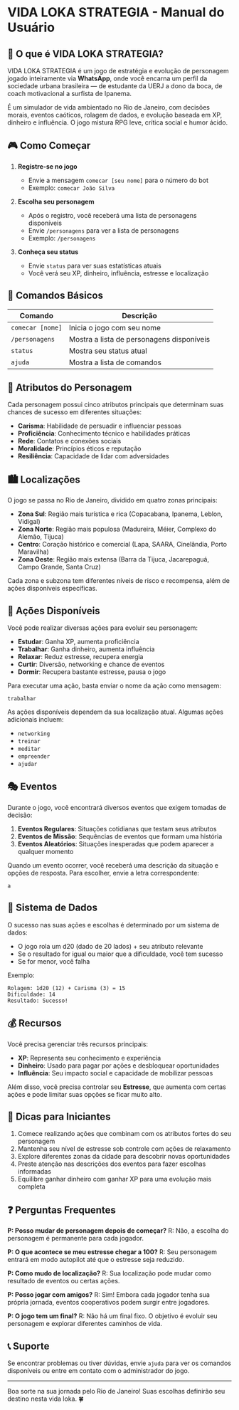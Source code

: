 # VIDA LOKA STRATEGIA - Manual do Usuário

## 📱 O que é VIDA LOKA STRATEGIA?

VIDA LOKA STRATEGIA é um jogo de estratégia e evolução de personagem jogado inteiramente via **WhatsApp**, onde você encarna um perfil da sociedade urbana brasileira — de estudante da UERJ a dono da boca, de coach motivacional a surfista de Ipanema.

É um simulador de vida ambientado no Rio de Janeiro, com decisões morais, eventos caóticos, rolagem de dados, e evolução baseada em XP, dinheiro e influência. O jogo mistura RPG leve, crítica social e humor ácido.

## 🎮 Como Começar

1. **Registre-se no jogo**
   - Envie a mensagem `comecar [seu nome]` para o número do bot
   - Exemplo: `comecar João Silva`

2. **Escolha seu personagem**
   - Após o registro, você receberá uma lista de personagens disponíveis
   - Envie `/personagens` para ver a lista de personagens
   - Exemplo: `/personagens`

3. **Conheça seu status**
   - Envie `status` para ver suas estatísticas atuais
   - Você verá seu XP, dinheiro, influência, estresse e localização

## 🎯 Comandos Básicos

| Comando | Descrição |
|---------|-----------|
| `comecar [nome]` | Inicia o jogo com seu nome |
| `/personagens` | Mostra a lista de personagens disponíveis |
| `status` | Mostra seu status atual |
| `ajuda` | Mostra a lista de comandos |

## 🎲 Atributos do Personagem

Cada personagem possui cinco atributos principais que determinam suas chances de sucesso em diferentes situações:

- **Carisma**: Habilidade de persuadir e influenciar pessoas
- **Proficiência**: Conhecimento técnico e habilidades práticas
- **Rede**: Contatos e conexões sociais
- **Moralidade**: Princípios éticos e reputação
- **Resiliência**: Capacidade de lidar com adversidades

## 🏙️ Localizações

O jogo se passa no Rio de Janeiro, dividido em quatro zonas principais:

- **Zona Sul**: Região mais turística e rica (Copacabana, Ipanema, Leblon, Vidigal)
- **Zona Norte**: Região mais populosa (Madureira, Méier, Complexo do Alemão, Tijuca)
- **Centro**: Coração histórico e comercial (Lapa, SAARA, Cinelândia, Porto Maravilha)
- **Zona Oeste**: Região mais extensa (Barra da Tijuca, Jacarepaguá, Campo Grande, Santa Cruz)

Cada zona e subzona tem diferentes níveis de risco e recompensa, além de ações disponíveis específicas.

## 🔄 Ações Disponíveis

Você pode realizar diversas ações para evoluir seu personagem:

- **Estudar**: Ganha XP, aumenta proficiência
- **Trabalhar**: Ganha dinheiro, aumenta influência
- **Relaxar**: Reduz estresse, recupera energia
- **Curtir**: Diversão, networking e chance de eventos
- **Dormir**: Recupera bastante estresse, pausa o jogo

Para executar uma ação, basta enviar o nome da ação como mensagem:
```
trabalhar
```

As ações disponíveis dependem da sua localização atual. Algumas ações adicionais incluem:
- `networking`
- `treinar`
- `meditar`
- `empreender`
- `ajudar`

## 🎭 Eventos

Durante o jogo, você encontrará diversos eventos que exigem tomadas de decisão:

1. **Eventos Regulares**: Situações cotidianas que testam seus atributos
2. **Eventos de Missão**: Sequências de eventos que formam uma história
3. **Eventos Aleatórios**: Situações inesperadas que podem aparecer a qualquer momento

Quando um evento ocorrer, você receberá uma descrição da situação e opções de resposta. Para escolher, envie a letra correspondente:
```
a
```

## 🎲 Sistema de Dados

O sucesso nas suas ações e escolhas é determinado por um sistema de dados:

- O jogo rola um d20 (dado de 20 lados) + seu atributo relevante
- Se o resultado for igual ou maior que a dificuldade, você tem sucesso
- Se for menor, você falha

Exemplo:
```
Rolagem: 1d20 (12) + Carisma (3) = 15
Dificuldade: 14
Resultado: Sucesso!
```

## 💰 Recursos

Você precisa gerenciar três recursos principais:

- **XP**: Representa seu conhecimento e experiência
- **Dinheiro**: Usado para pagar por ações e desbloquear oportunidades
- **Influência**: Seu impacto social e capacidade de mobilizar pessoas

Além disso, você precisa controlar seu **Estresse**, que aumenta com certas ações e pode limitar suas opções se ficar muito alto.

## 🚀 Dicas para Iniciantes

1. Comece realizando ações que combinam com os atributos fortes do seu personagem
2. Mantenha seu nível de estresse sob controle com ações de relaxamento
3. Explore diferentes zonas da cidade para descobrir novas oportunidades
4. Preste atenção nas descrições dos eventos para fazer escolhas informadas
5. Equilibre ganhar dinheiro com ganhar XP para uma evolução mais completa

## ❓ Perguntas Frequentes

**P: Posso mudar de personagem depois de começar?**
R: Não, a escolha do personagem é permanente para cada jogador.

**P: O que acontece se meu estresse chegar a 100?**
R: Seu personagem entrará em modo autopilot até que o estresse seja reduzido.

**P: Como mudo de localização?**
R: Sua localização pode mudar como resultado de eventos ou certas ações.

**P: Posso jogar com amigos?**
R: Sim! Embora cada jogador tenha sua própria jornada, eventos cooperativos podem surgir entre jogadores.

**P: O jogo tem um final?**
R: Não há um final fixo. O objetivo é evoluir seu personagem e explorar diferentes caminhos de vida.

## 📞 Suporte

Se encontrar problemas ou tiver dúvidas, envie `ajuda` para ver os comandos disponíveis ou entre em contato com o administrador do jogo.

---

Boa sorte na sua jornada pelo Rio de Janeiro! Suas escolhas definirão seu destino nesta vida loka. 🍀
